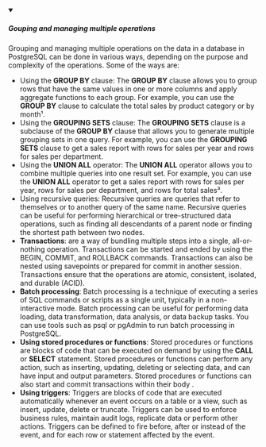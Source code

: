 <!-- https://brandfolder.com/workbench/extract-text-from-image -->
<!-- ![for root](/img/interviews/angular/forroot.png) -->

<details open>
<summary><h5>Gouping and managing multiple operations</h5></summary>

Grouping and managing multiple operations on the data in a database in PostgreSQL can be done in various ways, depending on the purpose and complexity of the operations. Some of the ways are:

- Using the **GROUP BY** clause: The **GROUP BY** clause allows you to group rows that have the same values in one or more columns and apply aggregate functions to each group. For example, you can use the **GROUP BY** clause to calculate the total sales by product category or by month¹.
- Using the **GROUPING SETS** clause: The **GROUPING SETS** clause is a subclause of the **GROUP BY** clause that allows you to generate multiple grouping sets in one query. For example, you can use the **GROUPING SETS** clause to get a sales report with rows for sales per year and rows for sales per department.
- Using the **UNION ALL** operator: The **UNION ALL** operator allows you to combine multiple queries into one result set. For example, you can use the **UNION ALL** operator to get a sales report with rows for sales per year, rows for sales per department, and rows for total sales³.
- Using recursive queries: Recursive queries are queries that refer to themselves or to another query of the same name. Recursive queries can be useful for performing hierarchical or tree-structured data operations, such as finding all descendants of a parent node or finding the shortest path between two nodes.
- **Transactions**: are a way of bundling multiple steps into a single, all-or-nothing operation. Transactions can be started and ended by using the BEGIN, COMMIT, and ROLLBACK commands. Transactions can also be nested using savepoints or prepared for commit in another session. Transactions ensure that the operations are atomic, consistent, isolated, and durable (ACID).
- **Batch processing**: Batch processing is a technique of executing a series of SQL commands or scripts as a single unit, typically in a non-interactive mode. Batch processing can be useful for performing data loading, data transformation, data analysis, or data backup tasks. You can use tools such as psql or pgAdmin to run batch processing in PostgreSQL.
- **Using stored procedures or functions**: Stored procedures or functions are blocks of code that can be executed on demand by using the **CALL** or **SELECT** statement. Stored procedures or functions can perform any action, such as inserting, updating, deleting or selecting data, and can have input and output parameters. Stored procedures or functions can also start and commit transactions within their body .
- **Using triggers**: Triggers are blocks of code that are executed automatically whenever an event occurs on a table or a view, such as insert, update, delete or truncate. Triggers can be used to enforce business rules, maintain audit logs, replicate data or perform other actions. Triggers can be defined to fire before, after or instead of the event, and for each row or statement affected by the event.

</details>